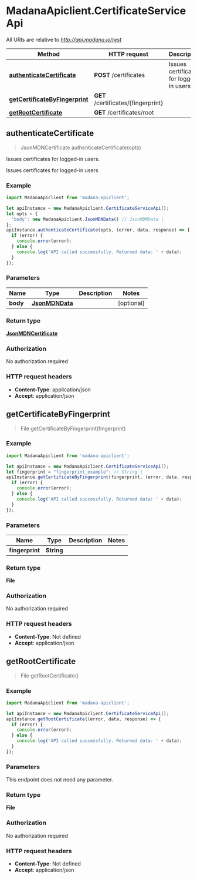 # MadanaApiclient.CertificateServiceApi

All URIs are relative to *http://api.madana.io/rest*

Method | HTTP request | Description
------------- | ------------- | -------------
[**authenticateCertificate**](CertificateServiceApi.md#authenticateCertificate) | **POST** /certificates | Issues certificates for logged-in users.
[**getCertificateByFingerprint**](CertificateServiceApi.md#getCertificateByFingerprint) | **GET** /certificates/{fingerprint} | 
[**getRootCertificate**](CertificateServiceApi.md#getRootCertificate) | **GET** /certificates/root | 



## authenticateCertificate

> JsonMDNCertificate authenticateCertificate(opts)

Issues certificates for logged-in users.

Issues certificates for logged-in users

### Example

```javascript
import MadanaApiclient from 'madana-apiclient';

let apiInstance = new MadanaApiclient.CertificateServiceApi();
let opts = {
  'body': new MadanaApiclient.JsonMDNData() // JsonMDNData | 
};
apiInstance.authenticateCertificate(opts, (error, data, response) => {
  if (error) {
    console.error(error);
  } else {
    console.log('API called successfully. Returned data: ' + data);
  }
});
```

### Parameters


Name | Type | Description  | Notes
------------- | ------------- | ------------- | -------------
 **body** | [**JsonMDNData**](JsonMDNData.md)|  | [optional] 

### Return type

[**JsonMDNCertificate**](JsonMDNCertificate.md)

### Authorization

No authorization required

### HTTP request headers

- **Content-Type**: application/json
- **Accept**: application/json


## getCertificateByFingerprint

> File getCertificateByFingerprint(fingerprint)



### Example

```javascript
import MadanaApiclient from 'madana-apiclient';

let apiInstance = new MadanaApiclient.CertificateServiceApi();
let fingerprint = "fingerprint_example"; // String | 
apiInstance.getCertificateByFingerprint(fingerprint, (error, data, response) => {
  if (error) {
    console.error(error);
  } else {
    console.log('API called successfully. Returned data: ' + data);
  }
});
```

### Parameters


Name | Type | Description  | Notes
------------- | ------------- | ------------- | -------------
 **fingerprint** | **String**|  | 

### Return type

**File**

### Authorization

No authorization required

### HTTP request headers

- **Content-Type**: Not defined
- **Accept**: application/json


## getRootCertificate

> File getRootCertificate()



### Example

```javascript
import MadanaApiclient from 'madana-apiclient';

let apiInstance = new MadanaApiclient.CertificateServiceApi();
apiInstance.getRootCertificate((error, data, response) => {
  if (error) {
    console.error(error);
  } else {
    console.log('API called successfully. Returned data: ' + data);
  }
});
```

### Parameters

This endpoint does not need any parameter.

### Return type

**File**

### Authorization

No authorization required

### HTTP request headers

- **Content-Type**: Not defined
- **Accept**: application/json

